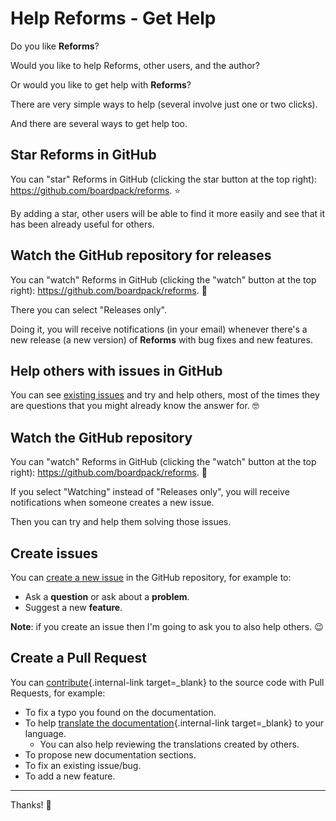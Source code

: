 # Help Reforms - Get Help

Do you like **Reforms**?

Would you like to help Reforms, other users, and the author?

Or would you like to get help with **Reforms**?

There are very simple ways to help (several involve just one or two clicks).

And there are several ways to get help too.

## Star **Reforms** in GitHub

You can "star" Reforms in GitHub (clicking the star button at the top right): <a href="https://github.com/boardpack/reforms" class="external-link" target="_blank">https://github.com/boardpack/reforms</a>. ⭐️

By adding a star, other users will be able to find it more easily and see that it has been already useful for others.

## Watch the GitHub repository for releases

You can "watch" Reforms in GitHub (clicking the "watch" button at the top right): <a href="https://github.com/boardpack/reforms" class="external-link" target="_blank">https://github.com/boardpack/reforms</a>. 👀

There you can select "Releases only".

Doing it, you will receive notifications (in your email) whenever there's a new release (a new version) of **Reforms** with bug fixes and new features.

## Help others with issues in GitHub

You can see <a href="https://github.com/boardpack/reforms/issues" class="external-link" target="_blank">existing issues</a> and try and help others, most of the times they are questions that you might already know the answer for. 🤓

## Watch the GitHub repository

You can "watch" Reforms in GitHub (clicking the "watch" button at the top right): <a href="https://github.com/boardpack/reforms" class="external-link" target="_blank">https://github.com/boardpack/reforms</a>. 👀

If you select "Watching" instead of "Releases only", you will receive notifications when someone creates a new issue.

Then you can try and help them solving those issues.

## Create issues

You can <a href="https://github.com/boardpack/reforms/issues/new/choose" class="external-link" target="_blank">create a new issue</a> in the GitHub repository, for example to:

* Ask a **question** or ask about a **problem**.
* Suggest a new **feature**.

**Note**: if you create an issue then I'm going to ask you to also help others. 😉

## Create a Pull Request

You can [contribute](contributing.md){.internal-link target=_blank} to the source code with Pull Requests, for example:

* To fix a typo you found on the documentation.
* To help [translate the documentation](contributing.md#translations){.internal-link target=_blank} to your language.
    * You can also help reviewing the translations created by others.
* To propose new documentation sections.
* To fix an existing issue/bug.
* To add a new feature.

---

Thanks! 🚀
